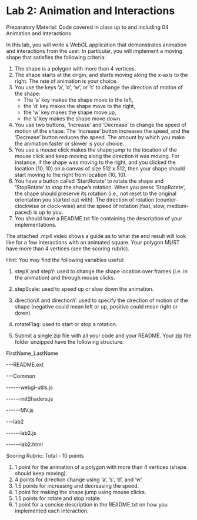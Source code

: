 # Lab 2: Animation and Interactions
Preparatory Material: Code covered in class up to and including 04 Animation and Interactions

In this lab, you will write a WebGL application that demonstrates animation and interactions from the user. In particular, you will implement a moving shape that satisfies the following criteria:
1) The shape is a polygon with more than 4 vertices.
2) The shape starts at the origin, and starts moving along the x-axis to the right. The rate of animation is your choice.
3) You use the keys ‘a’, ’d’, ‘w’, or ’s’ to change the direction of motion of the shape: 
    - The ‘a’ key makes the shape move to the left, 
    - the ‘d’ key makes the shape move to the right,
    - the ‘w’ key makes the shape move up, 
    - the ’s’ key makes the shape move down.
4) You use two buttons, ‘Increase’ and ‘Decrease’ to change the speed of motion of the shape. The ‘Increase’ button increases the speed, and the ‘Decrease’ button reduces the speed. The amount by which you make the animation faster or slower is your choice.
5) You use a mouse click makes the shape jump to the location of the mouse click and keep moving along the direction it was moving. For instance, if the shape was moving to the right, and you clicked the location (10, 10) on a canvas of size 512 x 512, then your shape should start moving to the right from location (10, 10).
6) You have a button called ‘StartRotate’ to rotate the shape and ’StopRotate’ to stop the shape’s rotation. When you press ‘StopRotate’, the shape should preserve its rotation (i.e., not reset to the original orientation you started out with). The direction of rotation (counter-clockwise or clock-wise) and the speed of rotation (fast, slow, medium-paced) is up to you.
7) You should have a README.txt file containing the description of your implementations.

The attached .mp4 video shows a guide as to what the end result will look like for a few interactions with an animated square. Your polygon MUST have more than 4 vertices (see the scoring rubric).

Hint: You may find the following variables useful:
1) stepX and stepY: used to change the shape location over frames (i.e. in the animation) and through mouse clicks.
2) stepScale: used to speed up or slow down the animation.
3) directionX and directionY: used to specify the direction of motion of the shape (negative could mean left or up, positive could mean right or down).
4) rotateFlag: used to start or stop a rotation.

5) Submit a single zip file with all your code and your README. Your zip file folder unzipped have the following structure:

FirstName_LastName

---README.ext

---Common

------webgl-utils.js

------initShaders.js

------MV.js

---lab2

------lab2.js

------lab2.html


Scoring Rubric: Total - 10 points
1) 1 point for the animation of a polygon with more than 4 vertices (shape should keep moving).
2) 4 points for direction change using ‘a’, ’s’, ‘d’, and ‘w’.
3) 1.5 points for increasing and decreasing the speed.
4) 1 point for making the shape jump using mouse clicks.
5) 1.5 points for rotate and stop rotate.
6) 1 point for a concise description in the README.txt on how you implemented each interaction.